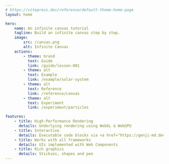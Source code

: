 ```yaml
---
# https://vitepress.dev/reference/default-theme-home-page
layout: home

hero:
    name: An infinite canvas tutorial
    tagline: Build an infinite canvas step by step.
    image:
        src: /canvas.png
        alt: Infinite Canvas
    actions:
        - theme: brand
          text: Guide
          link: /guide/lesson-001
        - theme: alt
          text: Example
          link: /example/solar-system
        - theme: alt
          text: Reference
          link: /reference/canvas
        - theme: alt
          text: Experiment
          link: /experiment/particles

features:
    - title: High-Performance Rendering
      details: Underlying rendering using WebGL & WebGPU
    - title: Interactive
      details: Executable code blocks via <a href="https://genji-md.dev">genji</a>
    - title: Works with all frameworks
      details: UIs implemented with Web Components
    - title: Rich graphics
      details: Stickies, shapes and pen
---
```


<script setup>
import WebGL from './components/WebGL.vue'
</script>

<WebGL />
